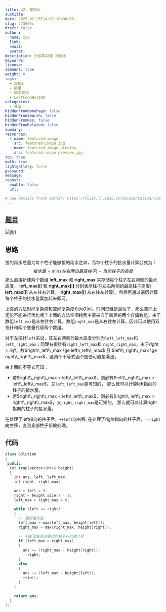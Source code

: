 ```yaml
---
title: 42. 接雨水
subtitle:
date: 2025-02-23T14:07:10+08:00
slug: 473665c
draft: false
author:
  name: zyz
  link:
  email:
  avatar:
description: 力扣第42题 接雨水
keywords:
license:
comment: true
weight: 0
tags:
  - 双指针
  - 数组
  - 动态规划
  - LeetCodeHot100
categories:
  - 算法
hiddenFromHomePage: false
hiddenFromSearch: false
hiddenFromRss: false
hiddenFromRelated: false
summary:
resources:
  - name: featured-image
    src: featured-image.jpg
  - name: featured-image-preview
    src: featured-image-preview.jpg
toc: true
math: true
lightgallery: force
password:
message:
repost:
  enable: false
  url:

# See details front matter: https://fixit.lruihao.cn/documentation/content-management/introduction/#front-matter
---
```


## [题目](https://leetcode.cn/problems/trapping-rain-water/?envType=study-plan-v2&envId=top-100-liked)

![图1](/PostsImgs/LeetCode/42/question.png)

## 思路

接的雨水总量为每个柱子能够接的雨水之和，而每个柱子的接水量计算公式为：
$$
接水量=\min(左右两边最高柱子)−当前柱子的高度
$$
那么直接新建两个数组 **left_max** 和 **right_max** 来存储每个柱子左右两侧的最大高度， **left_max[i]** 和 **right_max[i]** 分别表示柱子i左右两侧的最高柱子高度( **left_max[i]** 从左往右计算，  **right_max[i]** 从右往左计算)，然后再通过遍历计算每个柱子的接水量累加起来即可。

上面的方法时间复杂度和空间复杂度均为$O(n)$。时间已经是最快了，那么空间上还能不能进行优化呢？上面的方法空间耗费主要来自于新建的两个存储数组。由于数组`left_max`是从左往右计算，数组`right_max`是从右往左计算，因此可以使用双指针和两个变量代替两个数组。

对于左指针`left`来说，其左右两侧的最大高度分别为`left_left_max`和 `left_right_max`；同理右指针有`right_left_max`和 `right_right_max`。由于$right > left$，故$right\\_left\\_max \ge left\\_left\\_max$ 且 $left\\_right\\_max \ge right\\_right\\_max$，这两个不等式画个图便可直接看出。

由上面的不等式可知：

- 若$right\\_right\\_max >  left\\_left\\_max$，则必有$left\\_right\\_max > left\\_left\\_max$，又`left_left_max`是可知的， 那么就可以计算left指向的柱子的接水量。
- 若$right\\_right\\_max <  left\\_left\\_max$，则必有$right\\_left\\_max > right\\_right\\_max$，又`right_right_max`是可知的， 那么就可以计算right指向的柱子的接水量。

在处理了left指向的柱子后，`++left`向右移; 在处理了right指向的柱子后，`--right`向左移，直到全部柱子都被处理。

## 代码

```cpp
class Solution
{
 public:
  int trap(vector<int>& height)
  {
    int ans, left, left_max;
    int right, right_max;

    ans = left = 0;
    right = height.size() - 1;
    left_max = right_max = 0;

    while (left <= right)
    {
      // 更新最大值
      left_max = max(left_max, height[left]);
      right_max = max(right_max, height[right]);

      // 判断左右两边哪边的柱子可以被计算
      if (left_max > right_max)
      {
        ans += (right_max - height[right]);
        --right;
      }
      else
      {
        ans += (left_max - height[left]);
        ++left;
      }
    }

    return ans;
  }
};
```
